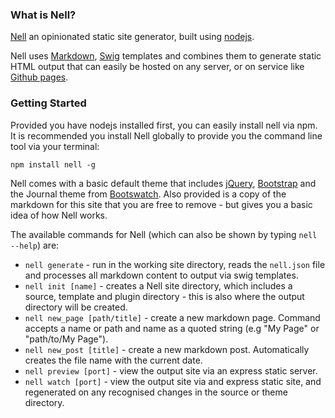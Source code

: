 <!--
layout: page
title: Nell Documentation
date: 2012-12-02 18:00
published: true
-->

### What is Nell?
[Nell](http://github.com/tanepiper/nell) an opinionated static site generator,  built using [nodejs](http://nodejs.org).

Nell uses [Markdown](http://daringfireball.net/projects/markdown/),  [Swig](http://paularmstrong.github.com/swig/)
templates and combines them to generate static HTML output that can easily be hosted on any server, or on service
like [Github pages](http://pages.github.com/).

### Getting Started
Provided you have nodejs installed first, you can easily install nell via npm. It is recommended you install Nell
globally to provide you the command line tool via your terminal:

    npm install nell -g

Nell comes with a basic default theme that includes [jQuery](http://jquery.com), [Bootstrap](http://twitter.github.com/bootstrap/)
and the Journal theme from [Bootswatch](http://bootswatch.com/). Also provided is a copy of the markdown for this site
that you are free to remove - but gives you a basic idea of how Nell works.

The available commands for Nell (which can also be shown by typing `nell --help`) are:

* `nell generate` - run in the working site directory, reads the `nell.json` file and processes all markdown content
to output via swig templates.
* `nell init [name]` - creates a Nell site directory, which includes a source, template and plugin directory - this
is also where the output directory will be created.
* `nell new_page [path/title]` - create a new markdown page. Command accepts a name or path and name as a quoted string (e.g
"My Page" or "path/to/My Page").
* `nell new_post [title]` - create a new markdown post. Automatically creates the file name with the current date.
* `nell preview [port]` - view the output site via an express static server.
* `nell watch [port]` - view the output site via and express static site, and regenerated on any recognised changes in the
source or theme directory.